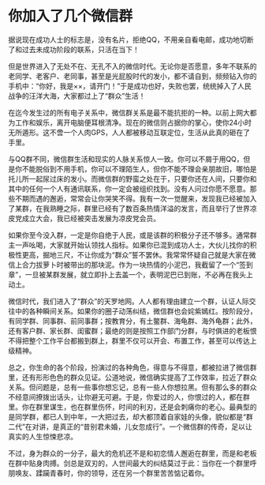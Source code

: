 # 你加入了几个微信群

据说现在成功人士的标志是，没有名片，拒绝QQ，不用亲自看电邮，成功地切断了和过去未成功阶段的联系，只活在当下！ 

但是世界进入了无处不在、无孔不入的微信时代。无论你是否愿意，多年不联系的老同学、老客户、老同事，甚至是光屁股时代的发小，都不请自到，频频钻入你的手机中：“你好，我是××，请开门！”于是成功也好，失败也罢，统统掉入了人民战争的汪洋大海，大家都过上了“群众”生活！ 

在迄今发生过的所有电子关系中，微信群关系是最不能抗拒的一种。以前上网大都为工作和娱乐，离开电脑便耳根清净。现在的微信则占据你的掌心，使你24小时无所遁形。这不啻一个人肉GPS，人人都被移动互联定位，生活从此真的砸在了手里。 

与QQ群不同，微信群生活和现实的人脉关系惊人一致。你可以不屑于用QQ，但是你不能脱俗到不用手机，你可以不理陌生人，但你不能不理会亲朋故旧，哪怕是托儿所一起尿过床的发小。而微信群的野蛮之处在于，只要你还在人间，只要你和其中的任何一个人有通讯联系，你一定会被组织找到。没有人问过你愿不愿意。那些不期而遇的邂逅，常常会让你哭笑不得。我有一次一觉醒来，发现我已经被加入了某群，在我熟睡之际，群里已经有了数百条热情洋溢的发言，而且举行了世界凉皮党成立大会，我已经被突击发展为凉皮党会员。 

如果你至今没入群，一定是你自绝于人民，或是该群的积极分子还不够多。通常群主一声吆喝，大家就开始认领找人指标。如果你已混到成功人士，大伙儿找你的积极性更高，掘地三尺，不让你成为“群众”誓不罢休。我常常怀疑自己就是大家在微信上合力拔萝卜时被带出的那块泥。作为一块热情的小泥巴，我截留了一个“签到章”，一旦被某群发展，就立即扑上去盖一个，表明泥巴已到账，不必再在我头上动土。 

微信时代，我们进入了“群众”的天罗地网。人人都有理由建立一个群，认证人际交往中的各种瞬间关系。如果你的圈子动荡纠结，微信群也会姹紫嫣红。按阶段分，有同学群、同事群、前同事群；按教育分，有土鳖群、海龟群、海外龟群；此外，还有客户群、家长群、闺蜜群；最绝的则是按照工作部门分群，与时俱进的老板恨不得把整个工作平台都搬到群上，群里不仅可以开会、布置工作，甚至可以传达上级精神。 

总之，你生命的各个阶段，扮演过的各种角色，得意与不得意，都被拉进了微信群里，还有形形色色的群众见证。公道地说，微信确实提高了工作效率，拉近了群众关系。但问题是，总有一些事你想忘记，总有一些人你想拉黑。但有那么多的群众不经意间撩拨出话头，让你避无可避。于是，你爱过的人，你恨过的人，都在群里。你在群里谋生，也在群里伤怀，时间的利刃，还是会刺痛你的老心。最典型的是同学群，都已人到中年，一大把过去，却大都顶着自家娃的头像，貌似都是“群二代”在对讲，是真正的“昔别君未婚，儿女忽成行”。一个微信群的传奇，足以让真实的人生惊悚悲凉。 

不过，身为群众的一分子，最大的危机还不是和初恋情人邂逅在群里，而是和老板在群中贴身肉搏。剑总是双刃的，人世间最大的纠结莫过于此：当你在一个群里呼朋唤友、蹂躏青春时，你的领导，还在另一个群里苦苦惦记着你。
